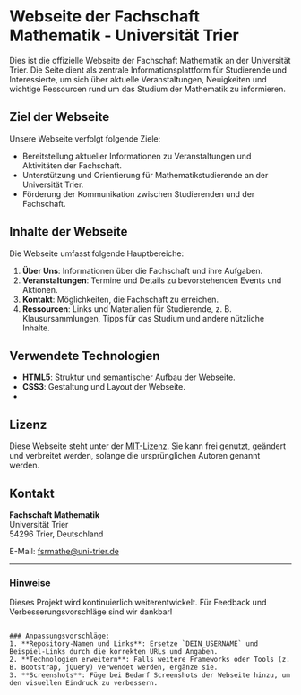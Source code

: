 # Webseite der Fachschaft Mathematik - Universität Trier

Dies ist die offizielle Webseite der Fachschaft Mathematik an der Universität Trier. Die Seite dient als zentrale Informationsplattform für Studierende und Interessierte, um sich über aktuelle Veranstaltungen, Neuigkeiten und wichtige Ressourcen rund um das Studium der Mathematik zu informieren.

## Ziel der Webseite

Unsere Webseite verfolgt folgende Ziele:

- Bereitstellung aktueller Informationen zu Veranstaltungen und Aktivitäten der Fachschaft.
- Unterstützung und Orientierung für Mathematikstudierende an der Universität Trier.
- Förderung der Kommunikation zwischen Studierenden und der Fachschaft.

## Inhalte der Webseite

Die Webseite umfasst folgende Hauptbereiche:

1. **Über Uns**: Informationen über die Fachschaft und ihre Aufgaben.
2. **Veranstaltungen**: Termine und Details zu bevorstehenden Events und Aktionen.
3. **Kontakt**: Möglichkeiten, die Fachschaft zu erreichen.
4. **Ressourcen**: Links und Materialien für Studierende, z. B. Klausursammlungen, Tipps für das Studium und andere nützliche Inhalte.


## Verwendete Technologien

- **HTML5**: Struktur und semantischer Aufbau der Webseite.
- **CSS3**: Gestaltung und Layout der Webseite.
- 

## Lizenz

Diese Webseite steht unter der [MIT-Lizenz](LICENSE). Sie kann frei genutzt, geändert und verbreitet werden, solange die ursprünglichen Autoren genannt werden.

## Kontakt

**Fachschaft Mathematik**  
Universität Trier  
54296 Trier, Deutschland  

E-Mail: [fsrmathe@uni-trier.de](mailto:fsrmathe@uni-trier.de)  

---

### Hinweise

Dieses Projekt wird kontinuierlich weiterentwickelt. Für Feedback und Verbesserungsvorschläge sind wir dankbar!
```

### Anpassungsvorschläge:
1. **Repository-Namen und Links**: Ersetze `DEIN_USERNAME` und Beispiel-Links durch die korrekten URLs und Angaben.
2. **Technologien erweitern**: Falls weitere Frameworks oder Tools (z. B. Bootstrap, jQuery) verwendet werden, ergänze sie.
3. **Screenshots**: Füge bei Bedarf Screenshots der Webseite hinzu, um den visuellen Eindruck zu verbessern.
